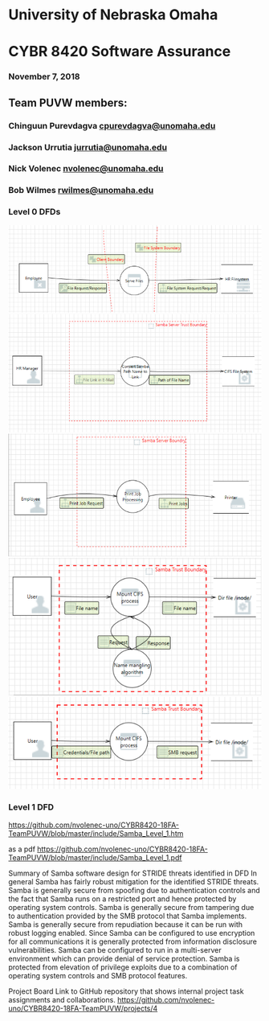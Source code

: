 # University of Nebraska Omaha

# CYBR 8420 Software Assurance

### November 7, 2018

## Team PUVW members:

### Chinguun Purevdagva <cpurevdagva@unomaha.edu>

### Jackson Urrutia <jurrutia@unomaha.edu>

### Nick Volenec <nvolenec@unomaha.edu>

### Bob Wilmes <rwilmes@unomaha.edu>


### Level 0 DFDs

  ![CRUD DFD0](https://github.com/nvolenec-uno/CYBR8420-18FA-TeamPUVW/blob/master/include/crud_dfd_level_0.PNG)
  ![email DFD0](https://github.com/nvolenec-uno/CYBR8420-18FA-TeamPUVW/blob/master/include/email_dfd_level_0.PNG)
  ![print DFD0](https://github.com/nvolenec-uno/CYBR8420-18FA-TeamPUVW/blob/master/include/print_dfd_level_0.PNG)
  ![search DFD0](https://github.com/nvolenec-uno/CYBR8420-18FA-TeamPUVW/blob/master/Notes/search_dfd_level_0.PNG)
  ![list DFD0](https://github.com/nvolenec-uno/CYBR8420-18FA-TeamPUVW/blob/master/Notes/list_dfd_level_0.PNG)

### Level 1 DFD

   <https://github.com/nvolenec-uno/CYBR8420-18FA-TeamPUVW/blob/master/include/Samba_Level_1.htm>

   as a pdf <https://github.com/nvolenec-uno/CYBR8420-18FA-TeamPUVW/blob/master/include/Samba_Level_1.pdf>


Summary of Samba software design for STRIDE threats identified in DFD
  In general Samba has fairly robust mitigation for the identified STRIDE threats.  Samba is generally secure from spoofing due to
authentication controls and the fact that Samba runs on a restricted port and hence protected by operating system controls.  Samba is
generally secure from tampering due to authentication provided by the SMB protocol that Samba implements.  Samba is generally secure from
repudiation because it can be run with robust logging enabled.  Since Samba can be configured to use encryption for all communications
it is generally protected from information disclosure vulnerabilities.  Samba can be configured to run in a multi-server environment
which can provide denial of service protection.  Samba is protected from elevation of privilege exploits due to a combination of
operating system controls and SMB protocol features.



Project Board
Link to GitHub repository that shows internal project task assignments and collaborations.
https://github.com/nvolenec-uno/CYBR8420-18FA-TeamPUVW/projects/4
